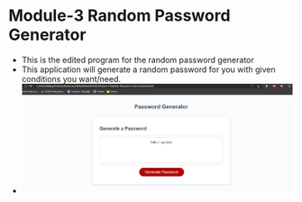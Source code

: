 # Module-3 Random Password Generator
 - This is the edited program for the random password generator
- This application will generate a random password for you with given conditions you want/need.
- ![screenshot](screenshot.png)
